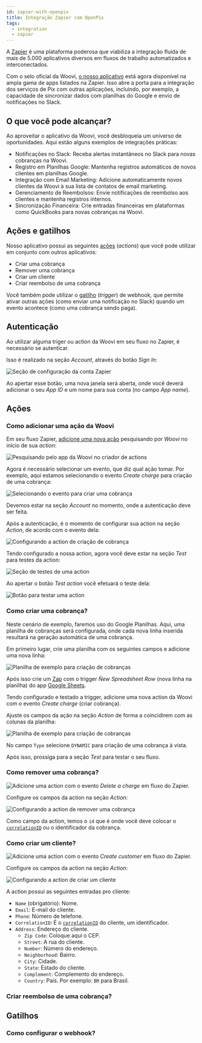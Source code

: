 ```yaml
---
id: zapier-with-openpix
title: Integração Zapier com OpenPix
tags:
  - integration
  - zapier
---
```


A [Zapier](https://zapier.com) é uma plataforma poderosa que viabiliza a integração fluida de mais de 5.000 aplicativos diversos em fluxos de trabalho automatizados e interconectados.

Com o selo oficial da Woovi, [o nosso aplicativo](https://zapier.com/apps/woovi/integrations) está agora disponível na ampla gama de apps listados na Zapier. Isso abre a porta para a integração dos serviços de Pix com outras aplicações, incluindo, por exemplo, a capacidade de sincronizar dados com planilhas do Google e envio de notificações no Slack.

## O que você pode alcançar?

Ao aproveitar o aplicativo da Woovi, você desbloqueia um universo de oportunidades. Aqui estão alguns exemplos de integrações práticas:

- Notificações no Slack: Receba alertas instantâneos no Slack para novas cobranças na Woovi.
- Registro em Planilhas Google: Mantenha registros automáticos de novos clientes em planilhas Google.
- Integração com Email Marketing: Adicione automaticamente novos clientes da Woovi à sua lista de contatos de email marketing.
- Gerenciamento de Reembolsos: Envie notificações de reembolso aos clientes e mantenha registros internos.
- Sincronização Financeira: Crie entradas financeiras em plataformas como QuickBooks para novas cobranças na Woovi.

## Ações e gatilhos

Nosso aplicativo possui as seguintes [ações](https://help.zapier.com/hc/en-us/articles/8496257774221-Set-up-your-Zap-action) (_actions_) que você pode utilizar em conjunto com outros aplicativos:

- Criar uma cobrança
- Remover uma cobrança
- Criar um cliente
- Criar reembolso de uma cobrança

Você também pode utilizar o [gatilho](https://help.zapier.com/hc/en-us/articles/8496244568589-Types-of-triggers-in-Zaps) (_trigger_) de webhook, que permite ativar outras ações (como enviar uma notificação no Slack) quando um evento acontece (como uma cobrança sendo paga).

## Autenticação

Ao utilizar alguma triger ou action da Woovi em seu fluxo no Zapier, é necessário se autenticar.

Isso é realizado na seção _Account_, através do botão _Sign In_:

![Seção de configuração da conta Zapier](./__assets__/zapier-setup-account-section.png)

Ao apertar esse botão, uma nova janela será aberta, onde você deverá adicionar o seu _App ID_ e um nome para sua conta (no campo _App name_).

## Ações

### Como adicionar uma ação da Woovi

Em seu fluxo Zapier, [adicione uma nova ação](https://help.zapier.com/hc/en-us/articles/8496257774221-Set-up-your-Zap-action) pesquisando por _Woovi_ no início de sua _action_:

![Pesquisando pelo app da Woovi no criador de actions](./__assets__/zapier-action-searching-woovi.png)

Agora é necessário selecionar um evento, que diz qual ação tomar. Por exemplo, aqui estamos selecionando o evento _Create charge_ para criação de uma cobrança:

![Selecionando o evento para criar uma cobrança](./__assets__/zapier-action-selecting-create-charge-event.png)

Devemos estar na seção _Account_ no momento, onde a autenticação deve ser feita.

Após a autenticação, é o momento de configurar sua action na seção _Action_, de acordo com o evento dela:

![Configurando a action de criação de cobrança](./__assets__/zapier-create-charge-configuration.png)

Tendo configurado a nossa action, agora você deve estar na seção _Test_ para testes da action:

![Seção de testes de uma action](./__assets__/zapier-testing-action.png)

Ao apertar o botão _Test action_ você efetuará o teste dela:

![Botão para testar uma action](./__assets__/zapier-test-action-button.png)

### Como criar uma cobrança?
Neste cenário de exemplo, faremos uso do Google Planilhas. Aqui, uma planilha de cobranças será configurada, onde cada nova linha inserida resultará na geração automática de uma cobrança.

Em primeiro lugar, crie uma planilha com os seguintes campos e adicione uma nova linha:

![Planilha de exemplo para criação de cobranças](./__assets__/zapier-create-charge-spreadsheet.png)

Após isso crie um [Zap](https://help.zapier.com/hc/en-us/articles/8496309697421-Create-Zaps) com o trigger _Ǹew Spreadsheet Row_ (nova linha na planilha) do app [Google Sheets](https://www.google.com/sheets/about/).

Tendo configurado e testado a trigger, adicione uma nova action da Woovi com o evento _Create charge_ (criar cobrança).

Ajuste os campos da ação na seção _Action_ de forma a coincidirem com as colunas da planilha:

![Planilha de exemplo para criação de cobranças](./__assets__/zapier-create-charge-configuration.png)

No campo `Type` selecione `DYNAMIC` para criação de uma cobrança à vista.

Após isso, prossiga para a seção _Test_ para testar o seu fluxo.

### Como remover uma cobrança?

![Adicione uma action](#como-adicionar-uma-ação-da-woovi) com o evento _Delete a charge_ em fluxo do Zapier.

Configure os campos da action na seção _Action_:

![Configurando a action de remover uma cobrança](./__assets__/zapier-remove-charge-action-configuration.png)

Como campo da action, temos o `id` que é onde você deve colocar o [`correlationID`](../concepts/correlation-id) ou o identificador da cobrança.

### Como criar um cliente?

![Adicione uma action](#como-adicionar-uma-ação-da-woovi) com o evento _Create customer_ em fluxo do Zapier.

Configure os campos da action na seção _Action_:

![Configurando a action de criar um cliente](./__assets__/zapier-create-customer-action-configuration.png)

A action possui as seguintes entradas pro cliente:
- `Name` (obrigatório): Nome.
- `Email`: E-mail do cliente.
- `Phone`: Número de telefone.
- `CorrelationID`: É o [`correlationID`](../concepts/correlation-id) do cliente, um identificador.
- `Address`: Endereço do cliente.
  - `Zip Code`: Coloque aqui o CEP.
  - `Street`: A rua do cliente.
  - `Number`: Número do endereço.
  - `Neighborhood`: Bairro.
  - `City`: Cidade.
  - `State`: Estado do cliente.
  - `Complement`: Complemento do endereço.
  - `Country`: País. Por exemplo: `BR` para Brasil.

### Criar reembolso de uma cobrança?

## Gatilhos
### Como configurar o webhook?
